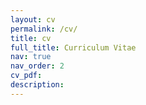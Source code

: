 ```yaml
---
layout: cv
permalink: /cv/
title: cv
full_title: Curriculum Vitae
nav: true
nav_order: 2
cv_pdf: 
description:
---
```

